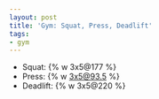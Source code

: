 ```yaml
---
layout: post
title: 'Gym: Squat, Press, Deadlift'
tags:
- gym
---
```


- Squat: {% w 3x5@177 %}
- Press: {% w 3x5@93.5 %}
- Deadlift: {% w 3x5@220 %}
